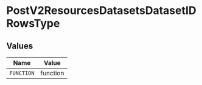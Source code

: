 # PostV2ResourcesDatasetsDatasetIDRowsType


## Values

| Name       | Value      |
| ---------- | ---------- |
| `FUNCTION` | function   |